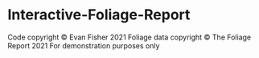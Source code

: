 # Interactive-Foliage-Report
Code copyright © Evan Fisher 2021
Foliage data copyright © The Foliage Report 2021
For demonstration purposes only
